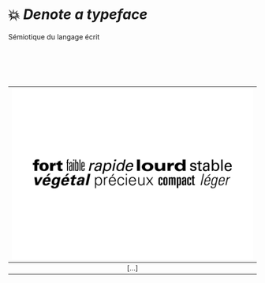 # 💥 *Denote a typeface*
  Sémiotique du langage écrit
# &nbsp;
|![](links/Typo_Semiotic_01.jpg)|
|:------------------------------------------:|
| […]           |
